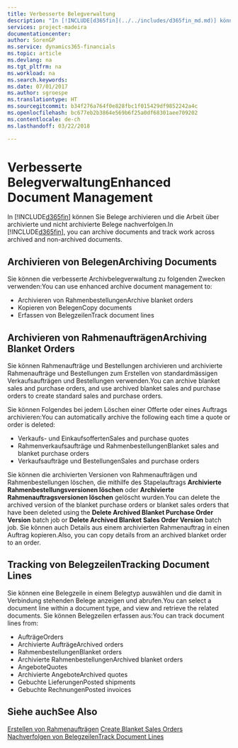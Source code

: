 ```yaml
---
title: Verbesserte Belegverwaltung
description: "In [!INCLUDE[d365fin](../../includes/d365fin_md.md)] können Sie Belege archivieren und die Arbeit über archivierte und nicht archivierte Belege nachverfolgen."
services: project-madeira
documentationcenter: 
author: SorenGP
ms.service: dynamics365-financials
ms.topic: article
ms.devlang: na
ms.tgt_pltfrm: na
ms.workload: na
ms.search.keywords: 
ms.date: 07/01/2017
ms.author: sgroespe
ms.translationtype: HT
ms.sourcegitcommit: b34f276a764f0e828fbc1f015429df9852242a4c
ms.openlocfilehash: bc677eb2b3864e569b6f25a0df68301aee709202
ms.contentlocale: de-ch
ms.lasthandoff: 03/22/2018

---
```

# <a name="enhanced-document-management"></a><span data-ttu-id="a23da-103">Verbesserte Belegverwaltung</span><span class="sxs-lookup"><span data-stu-id="a23da-103">Enhanced Document Management</span></span>
<span data-ttu-id="a23da-104">In [!INCLUDE[d365fin](../../includes/d365fin_md.md)] können Sie Belege archivieren und die Arbeit über archivierte und nicht archivierte Belege nachverfolgen.</span><span class="sxs-lookup"><span data-stu-id="a23da-104">In [!INCLUDE[d365fin](../../includes/d365fin_md.md)], you can archive documents and track work across archived and non-archived documents.</span></span>  

## <a name="archiving-documents"></a><span data-ttu-id="a23da-105">Archivieren von Belegen</span><span class="sxs-lookup"><span data-stu-id="a23da-105">Archiving Documents</span></span>  
 <span data-ttu-id="a23da-106">Sie können die verbesserte Archivbelegverwaltung zu folgenden Zwecken verwenden:</span><span class="sxs-lookup"><span data-stu-id="a23da-106">You can use enhanced archive document management to:</span></span>  

- <span data-ttu-id="a23da-107">Archivieren von Rahmenbestellungen</span><span class="sxs-lookup"><span data-stu-id="a23da-107">Archive blanket orders</span></span>  
- <span data-ttu-id="a23da-108">Kopieren von Belegen</span><span class="sxs-lookup"><span data-stu-id="a23da-108">Copy documents</span></span>  
- <span data-ttu-id="a23da-109">Erfassen von Belegzeilen</span><span class="sxs-lookup"><span data-stu-id="a23da-109">Track document lines</span></span>  

## <a name="archiving-blanket-orders"></a><span data-ttu-id="a23da-110">Archivieren von Rahmenaufträgen</span><span class="sxs-lookup"><span data-stu-id="a23da-110">Archiving Blanket Orders</span></span>  
<span data-ttu-id="a23da-111">Sie können Rahmenaufträge und Bestellungen archivieren und archivierte Rahmenaufträge und Bestellungen zum Erstellen von standardmässigen Verkaufsaufträgen und Bestellungen verwenden.</span><span class="sxs-lookup"><span data-stu-id="a23da-111">You can archive blanket sales and purchase orders, and use archived blanket sales and purchase orders to create standard sales and purchase orders.</span></span>  

<span data-ttu-id="a23da-112">Sie können Folgendes bei jedem Löschen einer Offerte oder eines Auftrags archivieren:</span><span class="sxs-lookup"><span data-stu-id="a23da-112">You can automatically archive the following each time a quote or order is deleted:</span></span>  

- <span data-ttu-id="a23da-113">Verkaufs- und Einkaufsofferten</span><span class="sxs-lookup"><span data-stu-id="a23da-113">Sales and purchase quotes</span></span>  
- <span data-ttu-id="a23da-114">Rahmenverkaufsaufträge und Rahmenbestellungen</span><span class="sxs-lookup"><span data-stu-id="a23da-114">Blanket sales and blanket purchase orders</span></span>  
- <span data-ttu-id="a23da-115">Verkaufsaufträge und Bestellungen</span><span class="sxs-lookup"><span data-stu-id="a23da-115">Sales and purchase orders</span></span>  

<span data-ttu-id="a23da-116">Sie können die archivierten Versionen von Rahmenaufträgen und Rahmenbestellungen löschen, die mithilfe des Stapelauftrags **Archivierte Rahmenbestellungsversionen löschen** oder **Archivierte Rahmenauftragsversionen löschen** gelöscht wurden.</span><span class="sxs-lookup"><span data-stu-id="a23da-116">You can delete the archived version of the blanket purchase orders or blanket sales orders that have been deleted using the **Delete Archived Blanket Purchase Order Version** batch job or **Delete Archived Blanket Sales Order Version** batch job.</span></span> <span data-ttu-id="a23da-117">Sie können auch Details aus einem archivierten Rahmenauftrag in einen Auftrag kopieren.</span><span class="sxs-lookup"><span data-stu-id="a23da-117">Also, you can copy details from an archived blanket order to an order.</span></span>  

## <a name="tracking-document-lines"></a><span data-ttu-id="a23da-118">Tracking von Belegzeilen</span><span class="sxs-lookup"><span data-stu-id="a23da-118">Tracking Document Lines</span></span>  
<span data-ttu-id="a23da-119">Sie können eine Belegzeile in einem Belegtyp auswählen und die damit in Verbindung stehenden Belege anzeigen und abrufen.</span><span class="sxs-lookup"><span data-stu-id="a23da-119">You can select a document line within a document type, and view and retrieve the related documents.</span></span> <span data-ttu-id="a23da-120">Sie können Belegzeilen erfassen aus:</span><span class="sxs-lookup"><span data-stu-id="a23da-120">You can track document lines from:</span></span>  

- <span data-ttu-id="a23da-121">Aufträge</span><span class="sxs-lookup"><span data-stu-id="a23da-121">Orders</span></span>  
- <span data-ttu-id="a23da-122">Archivierte Aufträge</span><span class="sxs-lookup"><span data-stu-id="a23da-122">Archived orders</span></span>  
- <span data-ttu-id="a23da-123">Rahmenbestellungen</span><span class="sxs-lookup"><span data-stu-id="a23da-123">Blanket orders</span></span>  
- <span data-ttu-id="a23da-124">Archivierte Rahmenbestellungen</span><span class="sxs-lookup"><span data-stu-id="a23da-124">Archived blanket orders</span></span>  
- <span data-ttu-id="a23da-125">Angebote</span><span class="sxs-lookup"><span data-stu-id="a23da-125">Quotes</span></span>  
- <span data-ttu-id="a23da-126">Archivierte Angebote</span><span class="sxs-lookup"><span data-stu-id="a23da-126">Archived quotes</span></span>  
- <span data-ttu-id="a23da-127">Gebuchte Lieferungen</span><span class="sxs-lookup"><span data-stu-id="a23da-127">Posted shipments</span></span>  
- <span data-ttu-id="a23da-128">Gebuchte Rechnungen</span><span class="sxs-lookup"><span data-stu-id="a23da-128">Posted invoices</span></span>  

## <a name="see-also"></a><span data-ttu-id="a23da-129">Siehe auch</span><span class="sxs-lookup"><span data-stu-id="a23da-129">See Also</span></span>  
 <span data-ttu-id="a23da-130">[Erstellen von Rahmenaufträgen](../../sales-how-to-create-blanket-sales-orders.md) </span><span class="sxs-lookup"><span data-stu-id="a23da-130">[Create Blanket Sales Orders](../../sales-how-to-create-blanket-sales-orders.md) </span></span>  
 [<span data-ttu-id="a23da-131">Nachverfolgen von Belegzeilen</span><span class="sxs-lookup"><span data-stu-id="a23da-131">Track Document Lines</span></span>](how-to-track-document-lines.md)

